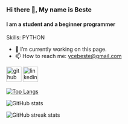 ### Hi there 👋, My name is Beste
#### I am a student and a beginner programmer

Skills: PYTHON

- 🔭 I’m currently working on this page. 
- 📫 How to reach me: ycebeste@gmail.com 


[<img src='https://cdn.jsdelivr.net/npm/simple-icons@3.0.1/icons/github.svg' alt='github' height='40'>](https://github.com/BesteYuce)  [<img src='https://cdn.jsdelivr.net/npm/simple-icons@3.0.1/icons/linkedin.svg' alt='linkedin' height='40'>](https://www.linkedin.com/in/beste-yüce-ab4178249//)  

[![Top Langs](https://github-readme-stats.vercel.app/api/top-langs/?username=BesteYuce)](https://github.com/anuraghazra/github-readme-stats)

![GitHub stats](https://github-readme-stats.vercel.app/api?username=BesteYuce&show_icons=true)  

![GitHub streak stats](https://streak-stats.demolab.com/?user=BesteYuce)  

